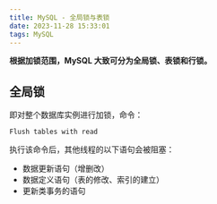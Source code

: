 ```yaml
---
title: MySQL - 全局锁与表锁
date: 2023-11-28 15:33:01
tags: MySQL
---
```


**根据加锁范围，MySQL 大致可分为全局锁、表锁和行锁。**

## 全局锁

即对整个数据库实例进行加锁，命令：

    Flush tables with read
     
执行该命令后，其他线程的以下语句会被阻塞：

 - 数据更新语句（增删改）
 - 数据定义语句（表的修改、索引的建立）
 - 更新类事务的语句

<!--stackedit_data:
eyJoaXN0b3J5IjpbMjA2ODg0Njk3NSwtNTE0MDk2ODMxLDE5OT
EwNDM0MjcsLTE5NDM0NjU1MzYsLTEzNjk0NDYzMTAsLTUwMTAz
MDg2MF19
-->